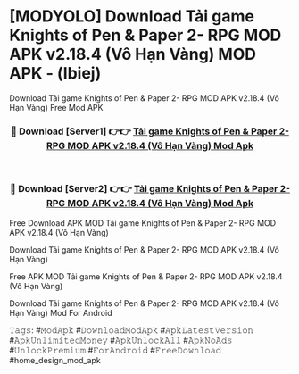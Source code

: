 # [MODYOLO] Download Tải game Knights of Pen & Paper 2- RPG MOD APK v2.18.4 (Vô Hạn Vàng) MOD APK - (lbiej)
Download Tải game Knights of Pen & Paper 2- RPG MOD APK v2.18.4 (Vô Hạn Vàng) Free Mod APK

<div align="center">
<h3>🔴 Download [Server1] 👉👉 <a href="https://apk-comot.site?title=Tải_game_Knights_of_Pen_&_Paper_2-_RPG_MOD_APK_v2.18.4_(Vô_Hạn_Vàng)">Tải game Knights of Pen & Paper 2- RPG MOD APK v2.18.4 (Vô Hạn Vàng) Mod Apk</a></h3><br>

<h3>🔴 Download [Server2] 👉👉 <a href="https://apk-comot.site?title=Tải_game_Knights_of_Pen_&_Paper_2-_RPG_MOD_APK_v2.18.4_(Vô_Hạn_Vàng)">Tải game Knights of Pen & Paper 2- RPG MOD APK v2.18.4 (Vô Hạn Vàng) Mod Apk</a></h3>
</div>


Free Download APK MOD Tải game Knights of Pen & Paper 2- RPG MOD APK v2.18.4 (Vô Hạn Vàng)

Download Tải game Knights of Pen & Paper 2- RPG MOD APK v2.18.4 (Vô Hạn Vàng) 

Free APK MOD Tải game Knights of Pen & Paper 2- RPG MOD APK v2.18.4 (Vô Hạn Vàng) 

Download Tải game Knights of Pen & Paper 2- RPG MOD APK v2.18.4 (Vô Hạn Vàng) Mod For Android

𝚃𝚊𝚐𝚜: #𝙼𝚘𝚍𝙰𝚙𝚔 #𝙳𝚘𝚠𝚗𝚕𝚘𝚊𝚍𝙼𝚘𝚍𝙰𝚙𝚔 #𝙰𝚙𝚔𝙻𝚊𝚝𝚎𝚜𝚝𝚅𝚎𝚛𝚜𝚒𝚘𝚗 #𝙰𝚙𝚔𝚄𝚗𝚕𝚒𝚖𝚒𝚝𝚎𝚍𝙼𝚘𝚗𝚎𝚢 #𝙰𝚙𝚔𝚄𝚗𝚕𝚘𝚌𝚔𝙰𝚕𝚕 #𝙰𝚙𝚔𝙽𝚘𝙰𝚍𝚜 #𝚄𝚗𝚕𝚘𝚌𝚔𝙿𝚛𝚎𝚖𝚒𝚞𝚖 #𝙵𝚘𝚛𝙰𝚗𝚍𝚛𝚘𝚒𝚍 #𝙵𝚛𝚎𝚎𝙳𝚘𝚠𝚗𝚕𝚘𝚊𝚍 #home_design_mod_apk